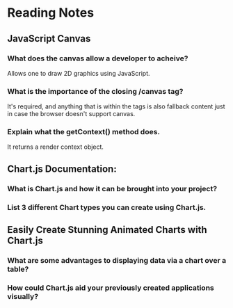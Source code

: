 # Reading Notes

## JavaScript Canvas

### What does the canvas allow a developer to acheive?

Allows one to draw 2D graphics using JavaScript.

### What is the importance of the closing /canvas tag?

It's required, and anything that is within the tags is also fallback content just in case the browser doesn't support canvas.

### Explain what the getContext() method does.

It returns a render context object.

## Chart.js Documentation:

### What is Chart.js and how it can be brought into your project?


### List 3 different Chart types you can create using Chart.js.



## Easily Create Stunning Animated Charts with Chart.js

### What are some advantages to displaying data via a chart over a table?



### How could Chart.js aid your previously created applications visually?